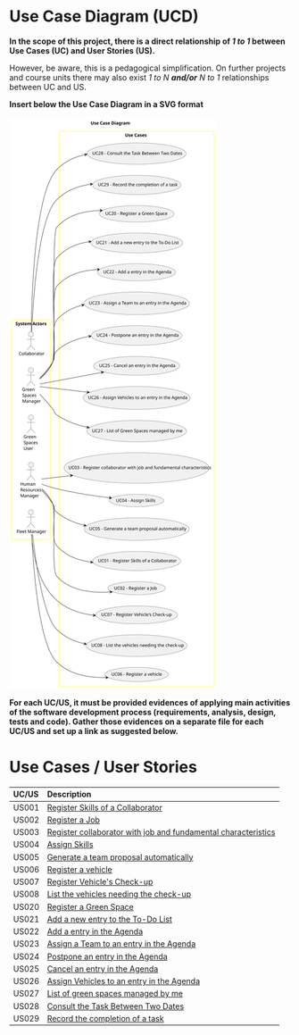 # Use Case Diagram (UCD)

**In the scope of this project, there is a direct relationship of _1 to 1_ between Use Cases (UC) and User Stories (US).**

However, be aware, this is a pedagogical simplification. On further projects and course units there may also exist _1 to N **and/or** N to 1_ relationships between UC and US.

**Insert below the Use Case Diagram in a SVG format**

![Use Case Diagram](svg/use-case-diagram.svg)

**For each UC/US, it must be provided evidences of applying main activities of the software development process (requirements, analysis, design, tests and code). Gather those evidences on a separate file for each UC/US and set up a link as suggested below.**

# Use Cases / User Stories

| UC/US | Description                                                                             |                   
|:------|:----------------------------------------------------------------------------------------|
| US001 | [Register Skills of a Collaborator](../../us001/Readme.md)                              |
| US002 | [Register a Job](../../us002/Readme.md)                                                 |
| US003 | [Register collaborator with job and fundamental characteristics](../../us003/Readme.md) |
| US004 | [Assign Skills](../../us004/Readme.md)                                                  |
| US005 | [Generate a team proposal automatically ](../../us005/Readme.md)                        |
| US006 | [Register a vehicle](../../us006/Readme.md)                                             |
| US007 | [Register Vehicle's Check-up](../../us007/Readme.md)                                    |
| US008 | [List the vehicles needing the check-up](../../us008/Readme.md)                         |
| US020 | [Register a Green Space](../../us020/Readme.md)                                         |
| US021 | [Add a new entry to the To-Do List](../../us021/Readme.md)                              |
| US022 | [Add a entry in the Agenda](../../us022/Readme.md)                                      |
| US023 | [Assign a Team to an entry in the Agenda](../../us023/Readme.md)                        |
| US024 | [Postpone an entry in the Agenda](../../us024/Readme.md)                                |
| US025 | [Cancel an entry in the Agenda](../../us025/Readme.md)                                  |
| US026 | [Assign Vehicles to an entry in the Agenda](../../us026/Readme.md)                      |
| US027 | [List of green spaces managed by me](../../us027/Readme.md)                             |
| US028 | [Consult the Task Between Two Dates](../../us028/Readme.md)                             |
| US029 | [Record the completion of a task](../../us029/Readme.md)                                |


